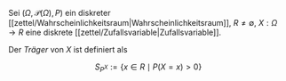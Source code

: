 Sei $(\Omega, \mathcal{P}(\Omega), P)$ ein diskreter [[zettel/Wahrscheinlichkeitsraum|Wahrscheinlichkeitsraum]], $R \ne \emptyset$, $X : \Omega \to R$ eine diskrete [[zettel/Zufallsvariable|Zufallsvariable]].

Der *Träger* von $X$ ist definiert als

$$
	S_{P^X} := \{ x \in R \mid P(X = x) \gt 0 \}
$$
